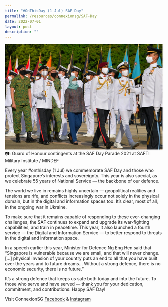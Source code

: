 ```yaml
---
title: "#OnThisDay (1 Jul) SAF Day"
permalink: /resources/connexionsg/SAF-Day
date: 2022-07-01
layout: post
description: ""
---
```

![](/images/connexionsg/2022/SAF%20Day.jpg)
📷: Guard of Honour contingents at the SAF Day Parade 2021 at SAFTI Military Institute / MINDEF


Every year #onthisday (1 Jul) we commemorate SAF Day and those who protect Singapore’s interests and sovereignty. This year is also special, as we celebrate 55 years of National Service — the backbone of our defence.

The world we live in remains highly uncertain — geopolitical realities and tensions are rife, and conflicts increasingly occur not solely in the physical domain, but in the digital and information spaces too. It’s clear, most of all, in the ongoing war in Ukraine.

To make sure that it remains capable of responding to these ever-changing challenges, the SAF continues to expand and upgrade its war-fighting capabilities, and train in peacetime. This year, it also launched a fourth service — the Digital and Information Service — to better respond to threats in the digital and information space.

In a speech earlier this year, Minister for Defence Ng Eng Hen said that “Singapore is vulnerable because we are small, and that will never change. [...] physical invasion of your country puts an end to all that you have built over the years and to future dreams… Without a strong defence, there is no economic security, there is no future.”

It’s a strong defence that keeps us safe both today and into the future. To those who serve and have served — thank you for your dedication, commitment, and contributions. Happy SAF Day!


Visit ConnexionSG [Facebook](https://www.facebook.com/ConnexionSG) & [Instagram](https://www.instagram.com/connexionsg/)